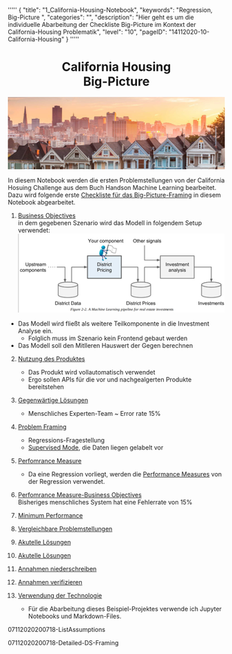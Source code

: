 '''''
{
"title": "1_California-Housing-Notebook",
"keywords": "Regression, Big-Picture ",
"categories": "",
"description": "Hier geht es um die individuelle Abarbeitung der Checkliste Big-Picture im Kontext der California-Housing Problematik",
"level": "10",
"pageID": "14112020-10-California-Housing"
}
'''''

<center><h1>California Housing <br> Big-Picture</h1></center>

![](imgs/2020-11-14-21-31-19.png)


In diesem Notebook werden die ersten Problemstellungen von der California Hosuing Challenge aus dem Buch Handson Machine Learning bearbeitet. Dazu wird folgende erste  [Checkliste für das Big-Picture-Framing](14112020-SectionIndex-BigPicture)  in diesem Notebook abgearbeitet.

1. [Business Objectives](07112020200718-BusinessObjectives)<br>
in dem gegebenen Szenario wird das Modell  in folgendem Setup verwendet:
![](imgs/2020-11-14-21-36-32.png)
- Das Modell wird fließt als weitere Teilkomponente in die Investment Analyse ein.
  - Folglich muss im Szenario kein Frontend gebaut werden
- Das Modell soll den Mitlleren Hauswert der Gegen berechnen
  

2. [Nutzung des Produktes](07112020200718-Nutzung)<br>
   - Das Produkt wird vollautomatisch verwendet
   - Ergo sollen APIs für die vor und nachgealgerten Produkte bereitstehen

3. [Gegenwärtige Lösungen](07112020200718-CurrentSolutions)<br>
   - Menschliches Experten-Team ~ Error rate 15%


4. [Problem Framing](7112020200718-Detailed-DS-Framing)<br>
   - Regressions-Fragestellung
   - [Supervised Mode](07112020200718-SupervisedUnsupervised),  die Daten liegen gelabelt vor

5. [Perfomrance Measure](07112020200718-PerformanceMeasure)<br>
   - Da eine Regression vorliegt, werden die [Performance Measures](07112020200718-Performance-Measure) von der Regression verwendet.

6. [Perfomrance Measure-Business Objectives](07112020200718-PerformanceMeasureBusinessObjectives)<br>
   Bisheriges menschliches System hat eine Fehlerrate von 15%

7. [Minimum Performance](07112020200718-MinmumPerformance)<br>
   
8. [Vergleichbare Problemstellungen](07112020200718-ComparableProblems)<br>

9. [Akutelle Lösungen](07112020200718-CurrentSolutions)<br>
10. [Akutelle Lösungen](07112020200718-CurrentSolutions)<br>
11. [Annahmen  niederschreiben](07112020200718-ListAssumptions)<br>
12. [Annahmen verifizieren](07112020200718-VerifyAssumptions)<br>
13. [Verwendung der Technologie](07112020200718-VerifyAssumptions)<br>
    - Für die Abarbeitung dieses Beispiel-Projektes verwende ich Jupyter Notebooks und Markdown-Files.


07112020200718-ListAssumptions
   
  



   
07112020200718-Detailed-DS-Framing



